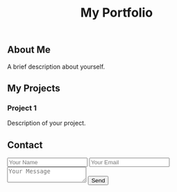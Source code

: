 <!DOCTYPE html>
<html lang="en">
<head>
    <meta charset="UTF-8">
    <meta name="viewport" content="width=device-width, initial-scale=1.0">
    <title>My Portfolio</title>
    <link rel="stylesheet" href="styles.css">
</head>
<body>
    <header>
        <h1>My Portfolio</h1>
    </header>
    <main>
        <section id="about">
            <h2>About Me</h2>
            <p>A brief description about yourself.</p>
        </section>
        <section id="projects">
            <h2>My Projects</h2>
            <div class="project">
                <h3>Project 1</h3>
                <p>Description of your project.</p>
            </div>
        </section>
        <section id="contact">
            <h2>Contact</h2>
            <form id="contact-form">
                <input type="text" placeholder="Your Name">
                <input type="email" placeholder="Your Email">
                <textarea placeholder="Your Message"></textarea>
                <button type="submit">Send</button>
            </form>
        </section>
    </main>
</body>
</html>
